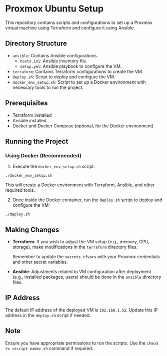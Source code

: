 # Proxmox Ubuntu Setup

This repository contains scripts and configurations to set up a Proxmox virtual machine using Terraform and configure it using Ansible.

## Directory Structure

- `ansible`: Contains Ansible configurations.
    - `hosts.ini`: Ansible inventory file.
    - `setup.yml`: Ansible playbook to configure the VM.
- `terraform`: Contains Terraform configurations to create the VM.
- `deploy.sh`: Script to deploy and configure the VM.
- `docker_env_setup.sh`: Script to set up a Docker environment with necessary tools to run the project.

## Prerequisites

- Terraform installed
- Ansible installed
- Docker and Docker Compose (optional, for the Docker environment)

## Running the Project

### Using Docker (Recommended)

1.  Execute the `docker_env_setup.sh` script:

```
./docker_env_setup.sh
```

This will create a Docker environment with Terraform, Ansible, and other required tools.

2.  Once inside the Docker container, run the `deploy.sh` script to deploy and configure the VM:

```
./deploy.sh
```

## Making Changes

- **Terraform**: If you wish to adjust the VM setup (e.g., memory, CPU, storage), make modifications in the `terraform` directory files.
    
    Remember to update the `secrets.tfvars` with your Proxmox credentials and other secret variables.
    
- **Ansible**: Adjustments related to VM configuration after deployment (e.g., installed packages, users) should be done in the `ansible` directory files.
    

## IP Address

The default IP address of the deployed VM is `192.168.1.52`. Update this IP address in the `deploy.sh` script if needed.

## Note

Ensure you have appropriate permissions to run the scripts. Use the `chmod +x <script-name>.sh` command if required.